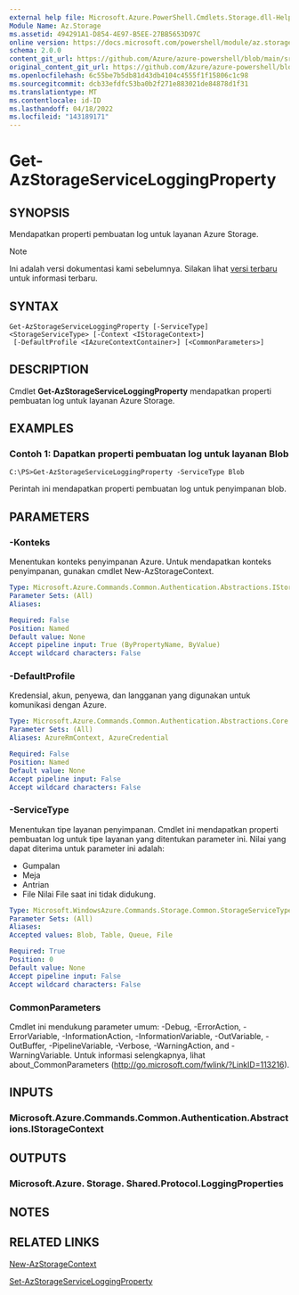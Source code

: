 ```yaml
---
external help file: Microsoft.Azure.PowerShell.Cmdlets.Storage.dll-Help.xml
Module Name: Az.Storage
ms.assetid: 494291A1-D854-4E97-B5EE-27BB5653D97C
online version: https://docs.microsoft.com/powershell/module/az.storage/get-azstorageserviceloggingproperty
schema: 2.0.0
content_git_url: https://github.com/Azure/azure-powershell/blob/main/src/Storage/Storage.Management/help/Get-AzStorageServiceLoggingProperty.md
original_content_git_url: https://github.com/Azure/azure-powershell/blob/main/src/Storage/Storage.Management/help/Get-AzStorageServiceLoggingProperty.md
ms.openlocfilehash: 6c55be7b5db81d43db4104c4555f1f15806c1c98
ms.sourcegitcommit: dcb33efdfc53ba0b2f271e883021de84878d1f31
ms.translationtype: MT
ms.contentlocale: id-ID
ms.lasthandoff: 04/18/2022
ms.locfileid: "143189171"
---
```

# Get-AzStorageServiceLoggingProperty

## SYNOPSIS
Mendapatkan properti pembuatan log untuk layanan Azure Storage.

> [!NOTE]
>Ini adalah versi dokumentasi kami sebelumnya. Silakan lihat [versi terbaru](/powershell/module/az.storage/get-azstorageserviceloggingproperty) untuk informasi terbaru.

## SYNTAX

```
Get-AzStorageServiceLoggingProperty [-ServiceType] <StorageServiceType> [-Context <IStorageContext>]
 [-DefaultProfile <IAzureContextContainer>] [<CommonParameters>]
```

## DESCRIPTION
Cmdlet **Get-AzStorageServiceLoggingProperty** mendapatkan properti pembuatan log untuk layanan Azure Storage.

## EXAMPLES

### Contoh 1: Dapatkan properti pembuatan log untuk layanan Blob
```
C:\PS>Get-AzStorageServiceLoggingProperty -ServiceType Blob
```

Perintah ini mendapatkan properti pembuatan log untuk penyimpanan blob.

## PARAMETERS

### -Konteks
Menentukan konteks penyimpanan Azure.
Untuk mendapatkan konteks penyimpanan, gunakan cmdlet New-AzStorageContext.

```yaml
Type: Microsoft.Azure.Commands.Common.Authentication.Abstractions.IStorageContext
Parameter Sets: (All)
Aliases:

Required: False
Position: Named
Default value: None
Accept pipeline input: True (ByPropertyName, ByValue)
Accept wildcard characters: False
```

### -DefaultProfile
Kredensial, akun, penyewa, dan langganan yang digunakan untuk komunikasi dengan Azure.

```yaml
Type: Microsoft.Azure.Commands.Common.Authentication.Abstractions.Core.IAzureContextContainer
Parameter Sets: (All)
Aliases: AzureRmContext, AzureCredential

Required: False
Position: Named
Default value: None
Accept pipeline input: False
Accept wildcard characters: False
```

### -ServiceType
Menentukan tipe layanan penyimpanan.
Cmdlet ini mendapatkan properti pembuatan log untuk tipe layanan yang ditentukan parameter ini.
Nilai yang dapat diterima untuk parameter ini adalah:
- Gumpalan 
- Meja
- Antrian
- File Nilai File saat ini tidak didukung.

```yaml
Type: Microsoft.WindowsAzure.Commands.Storage.Common.StorageServiceType
Parameter Sets: (All)
Aliases:
Accepted values: Blob, Table, Queue, File

Required: True
Position: 0
Default value: None
Accept pipeline input: False
Accept wildcard characters: False
```

### CommonParameters
Cmdlet ini mendukung parameter umum: -Debug, -ErrorAction, -ErrorVariable, -InformationAction, -InformationVariable, -OutVariable, -OutBuffer, -PipelineVariable, -Verbose, -WarningAction, and -WarningVariable. Untuk informasi selengkapnya, lihat about_CommonParameters (http://go.microsoft.com/fwlink/?LinkID=113216).

## INPUTS

### Microsoft.Azure.Commands.Common.Authentication.Abstractions.IStorageContext

## OUTPUTS

### Microsoft.Azure. Storage. Shared.Protocol.LoggingProperties

## NOTES

## RELATED LINKS

[New-AzStorageContext](./New-AzStorageContext.md)

[Set-AzStorageServiceLoggingProperty](./Set-AzStorageServiceLoggingProperty.md)


